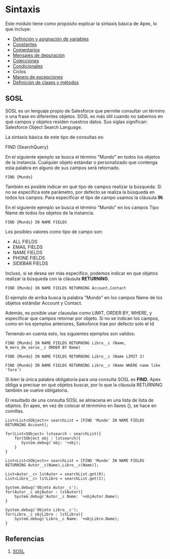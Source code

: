 # Sintaxis

Este módulo tiene como propósito explicar la sintaxis básica de Apex, lo que incluye:

- [Definición y asignación de variables](https://github.com/XSawdarkX/Curiosidades-Apex/edit/main/Sintaxis_Variables.md) 
- [Constantes](https://github.com/XSawdarkX/Curiosidades-Apex/blob/main/Sintaxis_Constantes.md)
- [Comentarios](https://github.com/XSawdarkX/Curiosidades-Apex/blob/main/Sintaxis_Constantes.md)
- [Mensajes de depuración](https://github.com/XSawdarkX/Curiosidades-Apex/blob/main/Sintaxis_Constantes.md)
- [Colecciones](https://github.com/XSawdarkX/Curiosidades-Apex/blob/main/Sintaxis_Colecciones.md)
- [Condicionales](https://github.com/XSawdarkX/Curiosidades-Apex/blob/main/Sintaxis_Condicionales.md)
- Ciclos
- [Manejo de excepciones](https://github.com/XSawdarkX/Curiosidades-Apex/blob/main/Sintaxis_Excepciones.md)
- [Definición de clases y métodos](https://github.com/XSawdarkX/Curiosidades-Apex/blob/main/Sintaxis_ClasesMetodos.md)

## SOSL

SOSL es un lenguaje propio de Salesforce que permite consultar un término o una frase en diferentes objetos. SOSL es más útil cuando no sabemos en qué campos y objetos residen nuestros datos. Sus siglas significan: Salesforce Object Search Language.  

La sintaxis básica de este tipo de consultas es:

FIND {SearchQuery} 

En el siguiente ejemplo se busca el término  "Mundo" en todos los objetos de la instancia. Cualquier objeto estándar o personalizado que contenga esta palabra en alguno de sus campos será  retornado. 

```Apex
FIND {Mundo}
``` 
También es posible indicar en qué tipo de campos realizar la búsqueda. Si no se especifica este parámetro, por defecto se realiza la búsqueda en todos los campos. Para especificar el tipo de campo usamos la cláusula **IN**.

En el siguiente ejemplo se busca el término "Mundo" en los campos Tipo Name de todos los objetos de la instancia.

```Apex
FIND {Mundo} IN NAME FIELDS
``` 
Los posibles valores como tipo de campo son:

- ALL FIELDS	
- EMAIL FIELDS
- NAME FIELDS
- PHONE FIELDS
- SIDEBAR FIELDS

Incluso, si se desea ser más específico, podemos indicar en que objetos realizar la búsqueda con la cláusula **RETURNING**.

```Apex
FIND {Mundo} IN NAME FIELDS RETURNING Account,Contact
``` 

El ejemplo de arriba busca la palabra "Mundo" en los campos Name de los objetos estándar Account y Contact. 

Además, es posible usar clausulas como LIMIT, ORDER BY, WHERE, y especificar que campos retornar por objeto. Si no se indican los campos, como en los ejemplos anteriores, Salesforce trae por defecto solo el Id. 

Teniendo en cuenta esto, los siguientes ejemplos son validos:

```Apex
FIND {Mundo} IN NAME FIELDS RETURNING Libro__c (Name, N_mero_de_serie__c ORDER BY Name)

FIND {Mundo} IN NAME FIELDS RETURNING Libro__c (Name LIMIT 3)

FIND {Mundo} IN NAME FIELDS RETURNING Libro__c (Name WHERE name like 'faro')
``` 

Si bien la única palabra obligatoria para una consulta SOSL es **FIND**, Apex obliga a precisar en qué objetos buscar, por lo que la cláusula RETURNING también se vuelve obligatoria. 

El resultado de una consulta SOSL se almacena en una lista de lista de objetos. En apex, en vez de colocar el térmmino en llaves {}, se hace en comillas. 

```Apex
List<List<SObject>> searchList = [FIND 'Mundo' IN NAME FIELDS RETURNING Account]; 

for(List<SObject> lstsearch : searchList){
    for(SObject obj : lstsearch){
       System.debug('obj: '+obj); 
    }
}
``` 

```Apex
List<List<SObject>> searchList = [FIND 'Mundo' IN NAME FIELDS RETURNING Autor__c(Name),Libro__c(Name)];

List<Autor__c> lstAutor = searchList.get(0);
List<Libro__c> lstLibro = searchList.get(1);

System.debug('Objeto Autor__c');
for(Autor__c objAutor : lstAutor){
    System.debug('Autor__c Name: '+objAutor.Name);
}

System.debug('Objeto Libro__c');
for(Libro__c objLibro : lstLibro){
    System.debug('Libro__c Name: '+objLibro.Name);
}
```

## Referencias

1. [SOSL](https://developer.salesforce.com/docs/atlas.en-us.soql_sosl.meta/soql_sosl/sforce_api_calls_sosl.htm)

